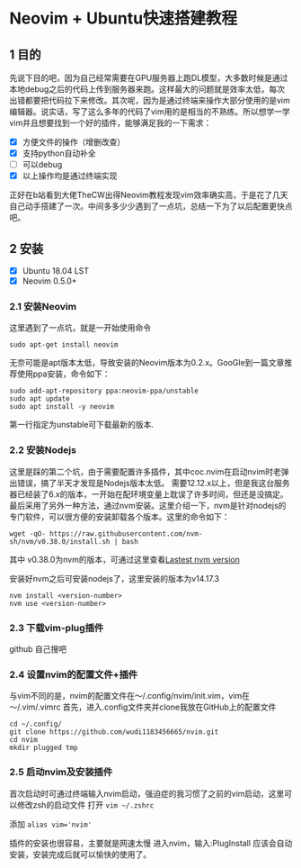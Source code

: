 # Neovim + Ubuntu快速搭建教程

## 1 目的
先说下目的吧，因为自己经常需要在GPU服务器上跑DL模型，大多数时候是通过本地debug之后的代码上传到服务器来跑。这样最大的问题就是效率太低，每次出错都要把代码拉下来修改。其次呢，因为是通过终端来操作大部分使用的是vim编辑器。说实话，写了这么多年的代码了vim用的是相当的不熟练。所以想学一学vim并且想要找到一个好的插件，能够满足我的一下需求：
- [x] 方便文件的操作（增删改查）
- [x] 支持python自动补全
- [ ] 可以debug
- [x] 以上操作均是通过终端实现

正好在b站看到大佬TheCW出得Neovim教程发现vim效率确实高，于是花了几天自己动手搭建了一次。中间多多少少遇到了一点坑，总结一下为了以后配置更快点吧。



## 2 安装
- [x] Ubuntu 18.04 LST
- [x] Neovim 0.5.0+

### 2.1 安装Neovim
这里遇到了一点坑，就是一开始使用命令
```shell
sudo apt-get install neovim
```
无奈可能是apt版本太低，导致安装的Neovim版本为0.2.x。GooGle到一篇文章推荐使用ppa安装，命令如下：
```shell
sudo add-apt-repository ppa:neovim-ppa/unstable
sudo apt update
sudo apt install -y neovim
```
第一行指定为unstable可下载最新的版本.

### 2.2 安装Nodejs
这里是踩的第二个坑，由于需要配置许多插件，其中coc.nvim在启动nvim时老弹出错误，搞了半天才发现是Nodejs版本太低。
需要12.12.x以上，但是我这台服务器已经装了6.x的版本，一开始在配环境变量上耽误了许多时间，但还是没搞定。最后采用了另外一种方法，通过nvm安装。这里介绍一下，nvm是针对nodejs的专门软件，可以很方便的安装卸载各个版本。这里的命令如下：
```shell
wget -qO- https://raw.githubusercontent.com/nvm-sh/nvm/v0.38.0/install.sh | bash
```
其中 v0.38.0为nvm的版本，可通过这里查看[Lastest nvm version](https://github.com/nvm-sh/nvm/releases)

安装好nvm之后可安装nodejs了，这里安装的版本为v14.17.3
```shell
nvm install <version-number>
nvm use <version-number>
```

### 2.3 下载vim-plug插件
github 自己搜吧

### 2.4 设置nvim的配置文件+插件
与vim不同的是，nvim的配置文件在～/.config/nvim/init.vim，vim在～/.vim/.vimrc
首先，进入.config文件夹并clone我放在GitHub上的配置文件
```shell
cd ~/.config/
git clone https://github.com/wudi1183456665/nvim.git
cd nvim
mkdir plugged tmp
```
### 2.5 启动nvim及安装插件
首次启动时可通过终端输入nvim启动，强迫症的我习惯了之前的vim启动，这里可以修改zsh的启动文件
打开
`vim ~/.zshrc`

添加
`alias vim='nvim'`

插件的安装也很容易，主要就是网速太慢
进入nvim，输入:PlugInstall 应该会自动安装，安装完成后就可以愉快的使用了。



